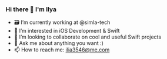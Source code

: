 ### Hi there 👋 I'm Ilya

- 🗃 I’m currently working at @simla-tech
- 🌱 I’m interested in iOS Development & Swift
- 👯 I’m looking to collaborate on cool and useful Swift projects
- 💬 Ask me about anything you want :)
- 📫 How to reach me: ilia3546@me.com
